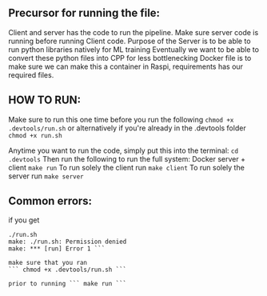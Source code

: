 ## Precursor for running the file: 

Client and server has the code to run the pipeline. Make sure server code is running before running Client code. 
Purpose of the Server is to be able to run python libraries natively for ML training 
Eventually we want to be able to convert these python files into CPP for less bottlenecking 
Docker file is to make sure we can make this a container in Raspi, requirements has our required files. 



## HOW TO RUN: 

Make sure to run this one time before you run the following 
``` chmod +x .devtools/run.sh ``` 
or alternatively if you're already in the .devtools folder
```  chmod +x run.sh ``` 


Anytime you want to run the code, simply put this into the terminal: 
``` cd .devtools ```
Then run the following to  run the full system: Docker server + client
``` make run ``` 
To run solely the client run 
``` make client ``` 
To run solely the server run 
``` make server ``` 

## Common errors: 
if you get 
``` ▶️  Starting full system (Docker server + client)...  
./run.sh  
make: ./run.sh: Permission denied  
make: *** [run] Error 1 ```

make sure that you ran 
``` chmod +x .devtools/run.sh ``` 

prior to running ``` make run ``` 


